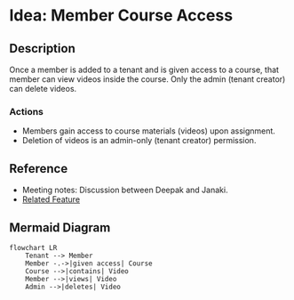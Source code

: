 # Idea: Member Course Access

## Description
Once a member is added to a tenant and is given access to a course, that member can view videos inside the course. Only the admin (tenant creator) can delete videos.

### Actions
- Members gain access to course materials (videos) upon assignment.
- Deletion of videos is an admin-only (tenant creator) permission.

## Reference
- Meeting notes: Discussion between Deepak and Janaki.
- [Related Feature](Feature-Tenant-and-User-Management.md)

## Mermaid Diagram
```mermaid
flowchart LR
    Tenant --> Member
    Member -.->|given access| Course
    Course -->|contains| Video
    Member -->|views| Video
    Admin -->|deletes| Video
```
